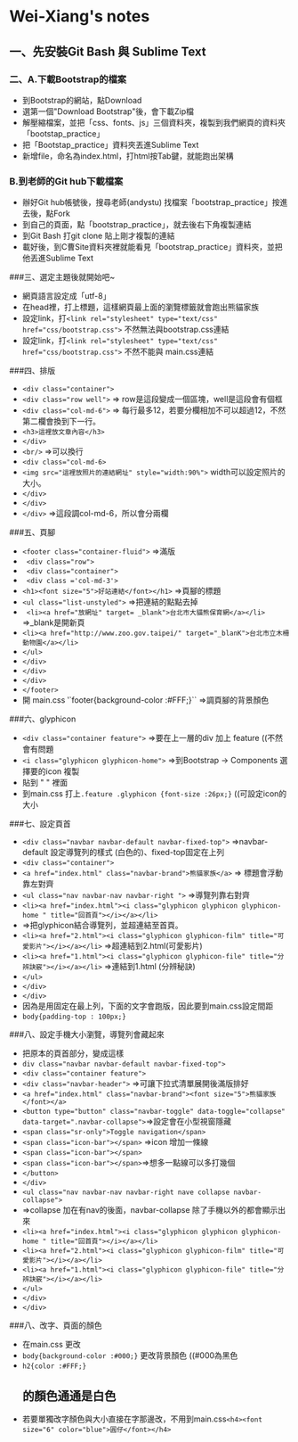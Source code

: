 #  Wei-Xiang's notes
## 一、先安裝Git Bash 與 Sublime Text
### 二、A.下載Bootstrap的檔案
- 到Bootstrap的網站，點Download
- 選第一個"Download Bootstrap"後，會下載Zip檔
- 解壓縮檔案，並把「css、fonts、js」三個資料夾，複製到我們網頁的資料夾「bootstap_practice」
- 把「Bootstap_practice」資料夾丟進Sublime Text
- 新增file，命名為index.html，打html按Tab鍵，就能跑出架構

### B.到老師的Git hub下載檔案
- 辦好Git hub帳號後，搜尋老師(andystu) 找檔案「bootstrap_practice」按進去後，點Fork
- 到自己的頁面，點「bootstrap_practice」，就去後右下角複製連結
- 到Git Bash 打git clone 貼上剛才複製的連結
- 載好後，到C曹Site資料夾裡就能看見「bootstrap_practice」資料夾，並把他丟進Sublime Text

###三、選定主題後就開始吧~
- 網頁語言設定成「utf-8」
- 在head裡，打上標題<title>熊貓家族</title>，這樣網頁最上面的瀏覽標籤就會跑出熊貓家族
- 設定link，打``<link rel="stylesheet" type="text/css" href="css/bootstrap.css">`` 不然無法與bootstrap.css連結
- 設定link，打``<link rel="stylesheet" type="text/css" href="css/bootstrap.css">`` 不然不能與 main.css連結

###四、排版
- ``<div class="container">``
- ``<div class="row well">`` => row是這段變成一個區塊，well是這段會有個框
- ``<div class="col-md-6">`` => 每行最多12，若要分欄相加不可以超過12，不然第二欄會換到下一行。
- ``<h3>這裡放文章內容</h3>``
- ``</div>``
- ``<br/>`` =>可以換行
- ``<div class="col-md-6>``
- ``<img src="這裡放照片的連結網址" style="width:90%">`` width可以設定照片的大小。
- ``</div>``
- ``</div>``
- ``</div>`` =>這段調col-md-6，所以會分兩欄

###五、頁腳
-  ``<footer class="container-fluid">``  =>滿版
-  `` <div class="row">``
-  `` <div class="container">``
-  `` <div class ='col-md-3'>``
-  ``<h1><font size="5">好站連結</font></h1>``  =>頁腳的標題
-  ``<ul class="list-unstyled">``  =>把連結的點點去掉
-  `` <li><a href="放網址" target= _blank">台北市大貓熊保育網</a></li>`` =>_blank是開新頁
-  ``<li><a href="http://www.zoo.gov.taipei/" target="_blanK">台北市立木柵動物園</a></li>``
-  ``</ul>``
-  ``</div>``
-  ``</div>``
-  ``</div>``
-  ``</footer>``
- 開 main.css ‵`footer{background-color :#FFF;}`` =>調頁腳的背景顏色

###六、glyphicon
- ``<div class="container feature">`` =>要在上一層的div 加上 feature ((不然會有問題
- ``<i class="glyphicon glyphicon-home">`` =>到Bootstrap -> Components 選擇要的icon 複製
- 貼到  "    " 裡面
- 到main.css 打上``.feature .glyphicon {font-size :26px;}`` ((可設定icon的大小

###七、設定頁首
- ``<div class="navbar navbar-default navbar-fixed-top">`` =>navbar-default 設定導覽列的樣式 (白色的)、fixed-top固定在上列
- ``<div class="container">``
- ``<a href="index.html" class="navbar-brand">熊貓家族</a>`` => 標題會浮動靠左對齊
- ``<ul class="nav navbar-nav navbar-right ">`` =>導覽列靠右對齊
- ``<li><a href="index.html"><i class="glyphicon glyphicon glyphicon-home " title="回首頁"></i></a></li>`` 
-   =>把glyphicon結合導覽列，並超連結至首頁。
- ``<li><a href="2.html"><i class="glyphicon glyphicon-film" title="可愛影片"></i></a></li>`` =>超連結到2.html(可愛影片)
- ``<li><a href="1.html"><i class="glyphicon glyphicon-file" title="分辨訣竅"></i></a></li>`` =>連結到1.html (分辨秘訣)
- ``</ul>``
- ``</div>``
- ``</div>``
- 因為是用固定在最上列，下面的文字會跑版，因此要到main.css設定間距
- ``body{padding-top : 100px;}`` 
 
###八、設定手機大小瀏覽，導覽列會藏起來
- 把原本的頁首部分，變成這樣
- ``div class="navbar navbar-default navbar-fixed-top">`` 
- ``<div class="container feature">``
- ``<div class="navbar-header">`` =>可讓下拉式清單展開後滿版排好
- ``<a href="index.html" class="navbar-brand"><font size="5">熊貓家族</font></a>``
- ``<button type="button" class="navbar-toggle" data-toggle="collapse"   data-target=".navbar-collapse">``=>設定會在小型視窗隱藏
- ``<span class="sr-only">Toggle navigation</span>``
- ``<span class="icon-bar"></span>`` =>icon 增加一條線
- ``<span class="icon-bar"></span>``
- ``<span class="icon-bar"></span>``=>想多一點線可以多打幾個
- ``</button>``
- ``</div>``
- ``<ul class="nav navbar-nav navbar-right nave collapse navbar-collapse">`` 
- =>collapse 加在有nav的後面，navbar-collapse 除了手機以外的都會顯示出來
- ``<li><a href="index.html"><i class="glyphicon glyphicon glyphicon-home " title="回首頁"></i></a></li>``
- ``<li><a href="2.html"><i class="glyphicon glyphicon-film" title="可愛影片"></i></a></li>``
- ``<li><a href="1.html"><i class="glyphicon glyphicon-file" title="分辨訣竅"></i></a></li>``
- ``</ul>``
- ``</div>``
- ``</div>``
 
###八、改字、頁面的顏色
- 在main.css 更改
- ``body{background-color :#000;}`` 更改背景顏色  ((#000為黑色
- ``h2{color :#FFF;}`` <h2>的顏色通通是白色
- 若要單獨改字顏色與大小直接在字那邊改，不用到main.css``<h4><font size="6" color="blue">圓仔</font></h4>`` 
